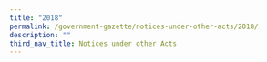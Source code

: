```yaml
---
title: "2018"
permalink: /government-gazette/notices-under-other-acts/2018/
description: ""
third_nav_title: Notices under other Acts
---
```

